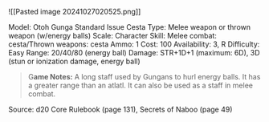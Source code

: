 ![[Pasted image 20241027020525.png]]

Model: Otoh Gunga Standard Issue Cesta
Type: Melee weapon or thrown weapon (w/energy balls)
Scale: Character
Skill: Melee combat: cesta/Thrown weapons: cesta
Ammo: 1
Cost: 100
Availability: 3, R
Difficulty: Easy
Range: 20/40/80 (energy ball)
Damage: STR+1D+1 (maximum: 6D), 3D (stun or ionization damage, energy ball)

> G**ame Notes:** 
> A long staff used by Gungans to hurl energy balls. It has a greater range than an atlatl. It can also be used as a staff in melee combat.

Source: d20 Core Rulebook (page 131), Secrets of Naboo
(page 49)
